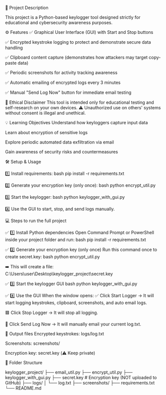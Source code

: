 💬 Project Description
  
  This project is a Python-based keylogger tool designed strictly for educational and cybersecurity awareness purposes.



⚙️ Features
✅ Graphical User Interface (GUI) with Start and Stop buttons

✅ Encrypted keystroke logging to protect and demonstrate secure data handling

✅ Clipboard content capture (demonstrates how attackers may target copy-paste data)

✅ Periodic screenshots for activity tracking awareness

✅ Automatic emailing of encrypted logs every 3 minutes

✅ Manual "Send Log Now" button for immediate email testing




🚨 Ethical Disclaimer
This tool is intended only for educational testing and self-research on your own devices.
⚠️ Unauthorized use on others' systems without consent is illegal and unethical.




💡 Learning Objectives
Understand how keyloggers capture input data

Learn about encryption of sensitive logs

Explore periodic automated data exfiltration via email

Gain awareness of security risks and countermeasures




🛠 Setup & Usage

1️⃣ Install requirements:
bash
pip install -r requirements.txt

2️⃣ Generate your encryption key (only once):
bash
python encrypt_util.py

3️⃣ Start the keylogger:
bash
python keylogger_with_gui.py

4️⃣ Use the GUI to start, stop, and send logs manually.



💻 Steps to run the full project

✅ 1️⃣ Install Python dependencies
Open Command Prompt or PowerShell inside your project folder and run:
bash
pip install -r requirements.txt

✅ 2️⃣ Generate your encryption key (only once)
Run this command once to create secret.key:
bash
python encrypt_util.py

➡️ This will create a file:
C:\Users\user\Desktop\keylogger_project\secret.key

✅ 3️⃣ Start the keylogger GUI
bash
python keylogger_with_gui.py

✅ 4️⃣ Use the GUI
When the window opens:
✅ Click Start Logger → It will start logging keystrokes, clipboard, screenshots, and auto email logs.

🟥 Click Stop Logger → It will stop all logging.

📧 Click Send Log Now → It will manually email your current log.txt.




📂 Output files
Encrypted keystrokes: logs/log.txt

Screenshots: screenshots/

Encryption key: secret.key (⚠️ Keep private)





📂 Folder Structure

keylogger_project/
├── email_util.py
├── encrypt_util.py
├── keylogger_with_gui.py
├── secret.key          # Encryption key (NOT uploaded to GitHub)
├── logs/
│   └── log.txt
├── screenshots/
├── requirements.txt
└── README.md
